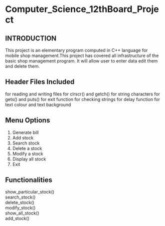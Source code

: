 # Computer_Science_12thBoard_Project
## INTRODUCTION
This project is an elementary program computed in C++ language for mobile shop management.This project has covered all infrastructure of the basic shop management program. It will allow user to enter data edit them and delete them.
## Header Files Included
<fstream>          for reading and writing files
<conio>              for clrscr() and getch()
<string>             for string characters
<stdio>              for gets() and puts()
<process>          for exit function
<ctype>             for checking strings
<dos>                 for delay function
<graphics>         for text colour and text background
## Menu Options
1. Generate bill <br/>
2. Add stock <br/>
3. Search stock <br/>
4. Delete a stock <br/>
5. Modify a stock <br/>
6. Display all stock <br/>
7. Exit <br/>
## Functionalities  
show_particular_stock() <br/>
search_stock() <br/>
delete_stock() <br/>
modify_stock() <br/>
show_all_stock() <br/>
add_stock() <br/>
